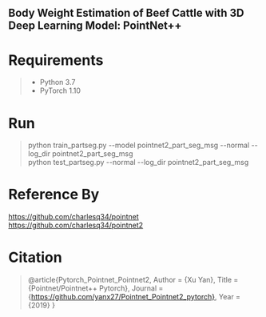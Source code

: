 ## Body Weight Estimation of Beef Cattle with 3D Deep Learning Model: PointNet++

# Requirements  
  > - Python 3.7  
  > - PyTorch 1.10
# Run
  > python train_partseg.py --model pointnet2_part_seg_msg --normal --log_dir pointnet2_part_seg_msg  
  > python test_partseg.py --normal --log_dir pointnet2_part_seg_msg
# Reference By  
 https://github.com/charlesq34/pointnet  
 https://github.com/charlesq34/pointnet2
 # Citation

> @article{Pytorch_Pointnet_Pointnet2,
      Author = {Xu Yan},
      Title = {Pointnet/Pointnet++ Pytorch},
      Journal = {https://github.com/yanx27/Pointnet_Pointnet2_pytorch},
      Year = {2019} }

